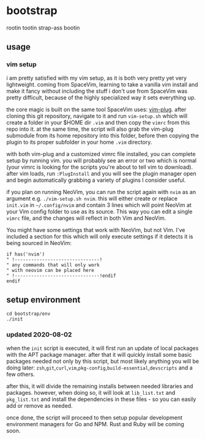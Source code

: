 # bootstrap
rootin tootin strap-ass bootin

## usage

### vim setup

i am pretty satisfied with my vim setup, as it is both very pretty yet very lightweight. coming from SpaceVim, learning to take a vanilla vim install and make it fancy without including the stuff i don't use from SpaceVim was pretty difficult, because of the highly specialized way it sets everything up. 

the core magic is built on the same tool SpaceVim uses: [vim-plug]. after cloning this git repository, navigate to it and run `vim-setup.sh` which will create a folder in your $HOME dir `.vim` and then copy the `vimrc` from this repo into it. at the same time, the script will also grab the vim-plug submodule from its home repository into this folder, before then copying the plugin to its proper subfolder in your home `.vim` directory. 

with both vim-plug and a customized vimrc file installed, you can complete setup by running vim. you will probably see an error or two which is normal (your vimrc is looking for the scripts you're about to tell vim to download). after vim loads, run `:PlugInstall` and you will see the plugin manager open and begin automatically grabbing a variety of plugins I consider useful.

if you plan on running NeoVim, you can run the script again with `nvim` as an argument e.g. `./vim-setup.sh nvim`. this will either create or replace `init.vim` in `~/.config/nvim` and contain 3 lines which will point NeoVim at your Vim config folder to use as its source. This way you can edit a single `vimrc` file, and the changes will reflect in both Vim and NeoVim. 

You might have some settings that work with NeoVim, but not Vim. I've included a section for this which will only execute settings if it detects it is being sourced in NeoVim:

```
if has('nvim')
" !-------------------------------!
" any commands that will only work
" with neovim can be placed here
" !-------------------------------!endif
endif
```

## setup environment
```
cd bootstrap/env
./init  
```

### updated 2020-08-02

when the `init` script is executed, it will first run an update of local packages with the APT package manager. after that it will quickly install some basic packages needed not only by this script, but most likely anything you will be doing later: `zsh`,`git`,`curl`,`vim`,`pkg-config`,`build-essential`,`devscripts` and a few others. 

after this, it will divide the remaining installs between needed libraries and packages. however, when doing so, it will look at `lib_list.txt` and `pkg_list.txt` and install the dependencies in these files - so you can easily add or remove as needed.

once done, the script will proceed to then setup popular development environment managers for Go and NPM. Rust and Ruby will be coming soon. 


[git-r-done]: https://github.com/jeromescuggs/git-r-done
[vim-plug]: https://github.com/junegunn/vim-plug
